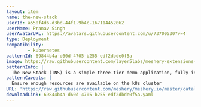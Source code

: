 ```yaml
---
layout: item
name: the-new-stack
userId: a550f4d6-d3bd-44f1-9b4c-167114452062
userName: Pranav Singh
userAvatarURL: https://avatars.githubusercontent.com/u/73700530?v=4
type: Deployment
compatibility: 
        - kubernetes
patternId: 69844b4a-d60d-4705-b255-edf2dbde0f5a
image: https://raw.githubusercontent.com/layer5labs/meshery-extensions-packages/master/action-assets/design-assets/69844b4a-d60d-4705-b255-edf2dbde0f5a.png
patternInfo: |
  The New Stack (TNS) is a simple three-tier demo application, fully instrumented with the 3 pillars of observability: metrics, logs, and traces. It offers an insight on what a modern observability stack looks like and experience what it's like to pivot among different types of observability data. The TNS app is an example three-tier web app built by Weaveworks. It consists of a data layer, application logic layer, and load-balancing layer. To learn more about it, see How To Detect, Map and Monitor Docker Containers with Weave Scope from Weaveworks. The instrumentation for the TNS app is as follows: Metrics: Each tier of the TNS app exposes metrics on /metrics endpoints, which are scraped by the Grafana Agent. Additionally, these metrics are tagged with exemplar information. The Grafana Agent then writes these metrics to Mimir for storage.Logs: Each tier of the TNS app writes logs to standard output or standard error. It is captured by Kubernetes, which are then collected by the Grafana Agent. Finally, the Agent forwards them to Loki for storage. Traces: Each tier of the TNS app sends traces in Jaeger format to the Grafana Agent, which then converts them to OTel format and forwards them to Tempo for storage. Visualization: A Grafana instance configured to talk to the Mimir, Loki, and Tempo instances makes it possible to query and visualize the metrics, logs, and traces data.
patternCaveats: |
  Ensure enough resources are available on the k8s cluster
URL: 'https://raw.githubusercontent.com/meshery/meshery.io/master/catalog/69844b4a-d60d-4705-b255-edf2dbde0f5a.yaml'
downloadLink: 69844b4a-d60d-4705-b255-edf2dbde0f5a.yaml
---
```

